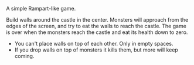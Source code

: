 
A simple Rampart-like game. 

Build walls around the castle in the center.  Monsters will approach from the edges of the screen, and try to eat the walls to reach the castle. The game is over when the monsters reach the castle and eat its health down to zero.

* You can't place walls on top of each other. Only in empty spaces.
* If you drop walls on top of monsters it kills them, but more will keep coming.
